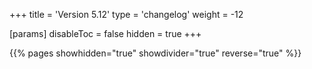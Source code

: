 +++
title = 'Version 5.12'
type = 'changelog'
weight = -12

[params]
  disableToc = false
  hidden = true
+++

{{% pages showhidden="true" showdivider="true" reverse="true" %}}
